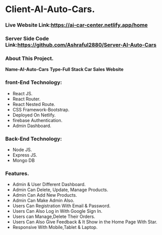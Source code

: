 # Client-AI-Auto-Cars.
### Live Website Link:https://ai-car-center.netlify.app/home
### Server Side Code Link:https://github.com/Ashraful2880/Server-AI-Auto-Cars

### About This Project.

**Name-AI-Auto-Cars**
**Type-Full Stack Car Sales Website**

### front-End Technology:

* React JS.
* React Router.
* React Nested Route.
* CSS Framework-Bootstrap.
* Deployed On Netlify.
* firebase Authentication.
* Admin Dashboard.

### Back-End Technology:

* Node JS.
* Express JS.
* Mongo DB

### Features.

* Admin & User Different Dashboard.
* Admin Can Delete, Update, Manage Products.
* Admin Can Add New Products.
* Admin Can Make Admin Also.
* Users Can Registration With Email & Password.
* Users Can Also Log in With Google Sign In.
* Users can Manage,Delete Their Orders.
* Users Can Also Give Feedback & It Show in the Home Page With Star.
* Responsive With Mobile,Tablet & Laptop.

